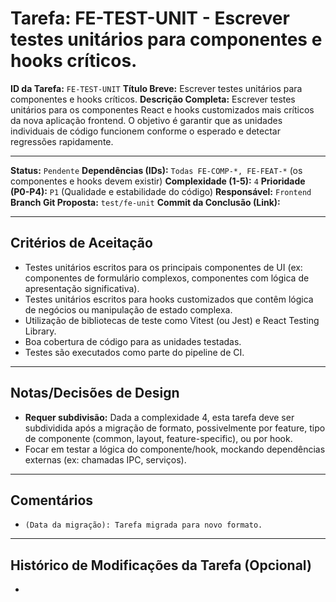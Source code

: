 # Tarefa: FE-TEST-UNIT - Escrever testes unitários para componentes e hooks críticos.

**ID da Tarefa:** `FE-TEST-UNIT`
**Título Breve:** Escrever testes unitários para componentes e hooks críticos.
**Descrição Completa:**
Escrever testes unitários para os componentes React e hooks customizados mais críticos da nova aplicação frontend. O objetivo é garantir que as unidades individuais de código funcionem conforme o esperado e detectar regressões rapidamente.

---

**Status:** `Pendente`
**Dependências (IDs):** `Todas FE-COMP-*, FE-FEAT-*` (os componentes e hooks devem existir)
**Complexidade (1-5):** `4`
**Prioridade (P0-P4):** `P1` (Qualidade e estabilidade do código)
**Responsável:** `Frontend`
**Branch Git Proposta:** `test/fe-unit`
**Commit da Conclusão (Link):**

---

## Critérios de Aceitação
- Testes unitários escritos para os principais componentes de UI (ex: componentes de formulário complexos, componentes com lógica de apresentação significativa).
- Testes unitários escritos para hooks customizados que contêm lógica de negócios ou manipulação de estado complexa.
- Utilização de bibliotecas de teste como Vitest (ou Jest) e React Testing Library.
- Boa cobertura de código para as unidades testadas.
- Testes são executados como parte do pipeline de CI.

---

## Notas/Decisões de Design
- **Requer subdivisão:** Dada a complexidade 4, esta tarefa deve ser subdividida após a migração de formato, possivelmente por feature, tipo de componente (common, layout, feature-specific), ou por hook.
- Focar em testar a lógica do componente/hook, mockando dependências externas (ex: chamadas IPC, serviços).

---

## Comentários
- `(Data da migração): Tarefa migrada para novo formato.`

---

## Histórico de Modificações da Tarefa (Opcional)
-
